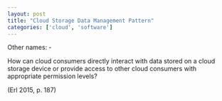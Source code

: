 ```yaml
---
layout: post
title: "Cloud Storage Data Management Pattern"
categories: ['cloud', 'software']
---
```


Other names: -

How can cloud consumers directly interact with data stored on a cloud storage device
or provide access to other cloud consumers with appropriate permission levels?

(Erl 2015, p. 187)